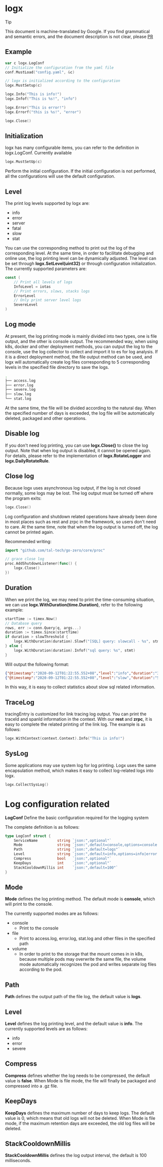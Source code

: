 # logx
> [!TIP]
> This document is machine-translated by Google. If you find grammatical and semantic errors, and the document description is not clear, please [PR](doc-contibute.md)

## Example

```go
var c logx.LogConf
// Initialize the configuration from the yaml file
conf.MustLoad("config.yaml", &c)

// logx is initialized according to the configuration
logx.MustSetup(c)

logx.Info("This is info!")
logx.Infof("This is %s!", "info")

logx.Error("This is error!")
logx.Errorf("this is %s!", "error")

logx.Close()
```

## Initialization
logx has many configurable items, you can refer to the definition in logx.LogConf. Currently available

```go
logx.MustSetUp(c)
```
Perform the initial configuration. If the initial configuration is not performed, all the configurations will use the default configuration.

## Level
The print log levels supported by logx are:
- info
- error
- server
- fatal
- slow
- stat

You can use the corresponding method to print out the log of the corresponding level.
At the same time, in order to facilitate debugging and online use, the log printing level can be dynamically adjusted. The level can be set through **logx.SetLevel(uint32)** or through configuration initialization. The currently supported parameters are:

```go
const (
	// Print all levels of logs
	InfoLevel = iotas
	// Print errors, slows, stacks logs
	ErrorLevel
	// Only print server level logs
	SevereLevel
)
```

## Log mode
At present, the log printing mode is mainly divided into two types, one is file output, and the other is console output. The recommended way, when using k8s, docker and other deployment methods, you can output the log to the console, use the log collector to collect and import it to es for log analysis. If it is a direct deployment method, the file output method can be used, and logx will automatically create log files corresponding to 5 corresponding levels in the specified file directory to save the logs.

```bash
.
├── access.log
├── error.log
├── severe.log
├── slow.log
└── stat.log
```

At the same time, the file will be divided according to the natural day. When the specified number of days is exceeded, the log file will be automatically deleted, packaged and other operations.

## Disable log
If you don't need log printing, you can use **logx.Close()** to close the log output. Note that when log output is disabled, it cannot be opened again. For details, please refer to the implementation of **logx.RotateLogger** and **logx.DailyRotateRule**.

## Close log
Because logx uses asynchronous log output, if the log is not closed normally, some logs may be lost. The log output must be turned off where the program exits:
```go
logx.Close()
```
Log configuration and shutdown related operations have already been done in most places such as rest and zrpc in the framework, so users don't need to care.
At the same time, note that when the log output is turned off, the log cannot be printed again.

Recommended writing:
```go
import "github.com/tal-tech/go-zero/core/proc"

// grace close log
proc.AddShutdownListener(func() {
	logx.Close()
})
```

## Duration
When we print the log, we may need to print the time-consuming situation, we can use **logx.WithDuration(time.Duration)**, refer to the following example:

```go
startTime := timex.Now()
// Database query
rows, err := conn.Query(q, args...)
duration := timex.Since(startTime)
if duration > slowThreshold {
    logx.WithDuration(duration).Slowf("[SQL] query: slowcall - %s", stmt)
} else {
    logx.WithDuration(duration).Infof("sql query: %s", stmt)
}
```


Will output the following format:

```json
{"@timestamp":"2020-09-12T01:22:55.552+08","level":"info","duration":"3.0ms","content":"sql query:..."}
{"@timestamp":"2020-09-12T01:22:55.552+08","level":"slow","duration":"500ms","content":"[SQL] query: slowcall - ..."}
```

In this way, it is easy to collect statistics about slow sql related information.

## TraceLog
tracingEntry is customized for link tracing log output. You can print the traceId and spanId information in the context. With our **rest** and **zrpc**, it is easy to complete the related printing of the link log. The example is as follows:

```go
logx.WithContext(context.Context).Info("This is info!")
```


## SysLog

Some applications may use system log for log printing. Logx uses the same encapsulation method, which makes it easy to collect log-related logs into logx.

```go
logx.CollectSysLog()
```




# Log configuration related
**LogConf** Define the basic configuration required for the logging system

The complete definition is as follows:

```go
type LogConf struct {
	ServiceName         string `json:",optional"`
	Mode                string `json:",default=console,options=console|file|volume"`
	Path                string `json:",default=logs"`
	Level               string `json:",default=info,options=info|error|severe"`
	Compress            bool   `json:",optional"`
	KeepDays            int    `json:",optional"`
	StackCooldownMillis int    `json:",default=100"`
}
```


## Mode
**Mode** defines the log printing method. The default mode is **console**, which will print to the console.

The currently supported modes are as follows:

- console
    -  Print to the console
- file
    - Print to access.log, error.log, stat.log and other files in the specified path
- volume
    - In order to print to the storage that the mount comes in in k8s, because multiple pods may overwrite the same file, the volume mode automatically recognizes the pod and writes separate log files according to the pod.

## Path
**Path** defines the output path of the file log, the default value is **logs**.

## Level
**Level** defines the log printing level, and the default value is **info**.
The currently supported levels are as follows:

- info
- error
- severe



## Compress
**Compress** defines whether the log needs to be compressed, the default value is **false**. When Mode is file mode, the file will finally be packaged and compressed into a .gz file.


## KeepDays
**KeepDays** defines the maximum number of days to keep logs. The default value is 0, which means that old logs will not be deleted. When Mode is file mode, if the maximum retention days are exceeded, the old log files will be deleted.


## StackCooldownMillis
**StackCooldownMillis** defines the log output interval, the default is 100 milliseconds.
